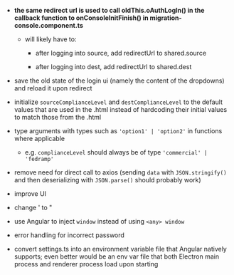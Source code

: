 - **the same redirect url is used to call oldThis.oAuthLogIn() in the callback function to onConsoleInitFinish() in migration-console.component.ts**

  - will likely have to:
    - after logging into source, add redirectUrl to shared.source

    - after logging into dest, add redirectUrl to shared.dest 

- save the old state of the login ui (namely the content of the dropdowns) and reload it upon redirect 

- initialize `sourceComplianceLevel` and `destComplianceLevel` to the default values that are used in the .html instead of hardcoding their initial values to match those from the .html

- type arguments with types such as `'option1' | 'option2'` in functions where applicable

  - e.g. `complianceLevel` should always be of type `'commercial' | 'fedramp'`

- remove need for direct call to axios (sending `data` with `JSON.stringify()` and then deserializing with `JSON.parse()` should probably work)

- improve UI

- change ' to "

- use Angular to inject `window` instead of using `<any> window`

- error handling for incorrect password

- convert settings.ts into an environment variable file that Angular natively supports; even better would be an env var file that both Electron main process and renderer process load upon starting

  
